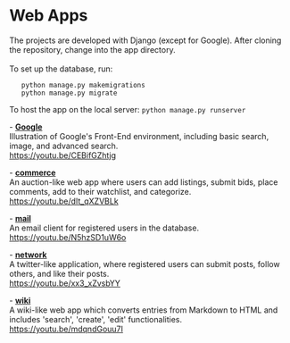 # Web Apps
The projects are developed with Django (except for Google). After cloning the repository, change into the app directory.
\
\
To set up the database, run:
```
   python manage.py makemigrations
   python manage.py migrate
```
To host the app on the local server:
```python manage.py runserver```


\- **[Google](https://github.com/gusleak/Web/tree/master/Google)**\
Illustration of Google's Front-End environment, including basic search, image, and advanced search.\
https://youtu.be/CEBifGZhtjg


\- **[commerce](https://github.com/gusleak/Web/tree/master/commerce)**\
An auction-like web app where users can add listings, submit bids, place comments, add to their watchlist, and categorize.\
https://youtu.be/dIt_qXZVBLk


\- **[mail](https://github.com/gusleak/Web/tree/master/mail)**\
An email client for registered users in the database.\
https://youtu.be/N5hzSD1uW6o


\- **[network](https://github.com/gusleak/Web/tree/master/network)**\
A twitter-like application, where registered users can submit posts, follow others, and like their posts.\
https://youtu.be/xx3_xZvsbYY


\- **[wiki](https://github.com/gusleak/Web/tree/master/wiki)**\
A wiki-like web app which converts entries from Markdown to HTML and includes 'search', 'create', 'edit' functionalities.\
https://youtu.be/mdqndGouu7I
